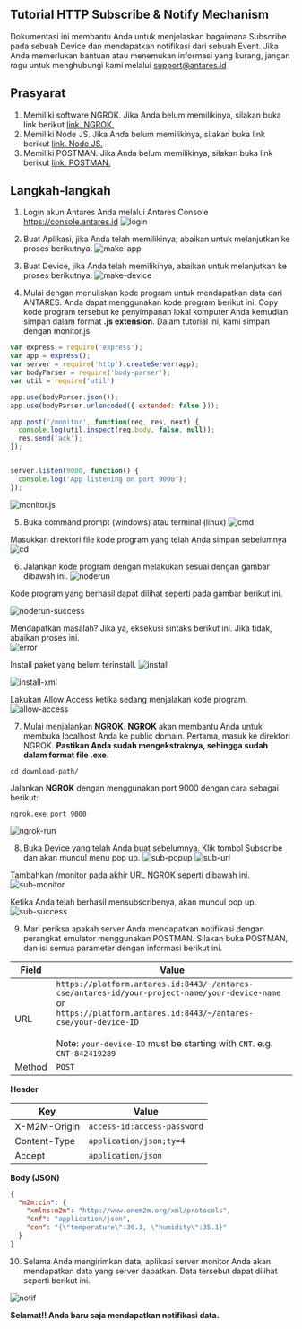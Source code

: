## Tutorial HTTP Subscribe & Notify Mechanism
Dokumentasi ini membantu Anda untuk menjelaskan bagaimana Subscribe pada sebuah Device dan mendapatkan notifikasi dari sebuah Event. Jika Anda memerlukan bantuan atau menemukan informasi yang kurang, jangan ragu untuk menghubungi kami melalui support@antares.id

## Prasyarat
1. Memiliki software NGROK. Jika Anda belum memilikinya, silakan buka link berikut [link. NGROK.](https://ngrok.com/)
2. Memiliki Node JS. Jika Anda belum memilikinya, silakan buka link berikut [link. Node JS.](https://nodejs.org/en/)
3. Memiliki POSTMAN. Jika Anda belum memilikinya, silakan buka link berikut [link. POSTMAN.](https://nodejs.org/en/)

## Langkah-langkah
1. Login akun Antares Anda melalui Antares Console https://console.antares.id
![login](https://antares.id/assets/img/mqtt-push-data-to-device-1.jpg)

2. Buat Aplikasi, jika Anda telah memilikinya, abaikan untuk melanjutkan ke proses berikutnya.
![make-app](https://antares.id/assets/img/mqtt-push-data-to-device-3.jpg)

3. Buat Device, jika Anda telah memilikinya, abaikan untuk melanjutkan ke proses berikutnya.
![make-device](https://antares.id/assets/img/mqtt-push-data-to-device-4.jpg)

4. Mulai dengan menuliskan kode program untuk mendapatkan data dari ANTARES. Anda dapat menggunakan kode program berikut ini: Copy kode program tersebut ke penyimpanan lokal komputer Anda kemudian simpan dalam format **.js extension**. Dalam tutorial ini, kami simpan dengan monitor.js

```javascript
var express = require('express');
var app = express();
var server = require('http').createServer(app);
var bodyParser = require('body-parser');
var util = require('util')

app.use(bodyParser.json());
app.use(bodyParser.urlencoded({ extended: false }));

app.post('/monitor', function(req, res, next) {
  console.log(util.inspect(req.body, false, null));
  res.send('ack');
});


server.listen(9000, function() {
  console.log('App listening on port 9000');
});
```
![monitor.js](https://antares.id/assets/img/http-subscribe-notify-1.jpg)

5. Buka command prompt (windows) atau terminal (linux)
![cmd](https://antares.id/assets/img/http-subscribe-notify-3.jpg)

Masukkan direktori file kode program yang telah Anda simpan sebelumnya
![cd](https://antares.id/assets/img/http-subscribe-notify-4.jpg)

6. Jalankan kode program dengan melakukan sesuai dengan gambar dibawah ini.
![noderun](https://antares.id/assets/img/http-subscribe-notify-5.jpg)

Kode program yang berhasil dapat dilihat seperti pada gambar berikut ini.

![noderun-success](https://antares.id/assets/img/http-subscribe-notify-10.jpg)

Mendapatkan masalah? Jika ya, eksekusi sintaks berikut ini. Jika tidak, abaikan proses ini.  
![error](https://antares.id/assets/img/http-subscribe-notify-6.jpg)

Install paket yang belum terinstall.
![install](https://antares.id/assets/img/http-subscribe-notify-7.jpg)

![install-xml](https://antares.id/assets/img/http-subscribe-notify-8.jpg)

Lakukan Allow Access ketika sedang menjalakan kode program.
![allow-access](https://antares.id/assets/img/http-subscribe-notify-9.jpg)

7. Mulai menjalankan **NGROK**. **NGROK** akan membantu Anda untuk membuka localhost Anda ke public domain.
Pertama, masuk ke direktori NGROK. **Pastikan Anda sudah mengekstraknya, sehingga sudah dalam format file .exe**.

`cd download-path/`

Jalankan **NGROK** dengan menggunakan port 9000 dengan cara sebagai berikut:

`ngrok.exe port 9000`

![ngrok-run](https://antares.id/assets/img/http-subscribe-notify-11.jpg)

8. Buka Device yang telah Anda buat sebelumnya. Klik tombol Subscribe dan akan muncul menu pop up.
![sub-popup](https://antares.id/assets/img/http-subscribe-notify-2.jpg)
![sub-url](https://antares.id/assets/img/http-subscribe-notify-12.jpg)

Tambahkan /monitor pada akhir URL NGROK seperti dibawah ini.
![sub-monitor](https://antares.id/assets/img/http-subscribe-notify-13.jpg)

Ketika Anda telah berhasil mensubscribenya, akan muncul pop up.
![sub-success](https://antares.id/assets/img/http-subscribe-notify-14.jpg)

9. Mari periksa apakah server Anda mendapatkan notifikasi dengan perangkat emulator menggunakan POSTMAN. Silakan buka POSTMAN, dan isi semua parameter dengan informasi berikut ini.

| Field | Value |
|-------|-------|
| URL | `https://platform.antares.id:8443/~/antares-cse/antares-id/your-project-name/your-device-name`<br>or<br>`https://platform.antares.id:8443/~/antares-cse/your-device-ID`<br><br>Note: `your-device-ID` must be starting with `CNT`. e.g. `CNT-842419289` |
| Method | `POST` |

**Header**  

| Key | Value |
|-----|-------|
| X-M2M-Origin | `access-id:access-password` |
| Content-Type | `application/json;ty=4` |
| Accept | `application/json` |

**Body (JSON)**  

```json
{
  "m2m:cin": {
    "xmlns:m2m": "http://www.onem2m.org/xml/protocols",
    "cnf": "application/json",
    "con": "{\"temperature\":30.3, \"humidity\":35.1}"
  }
}
```

10. Selama Anda mengirimkan data, aplikasi server monitor Anda akan mendapatkan data yang server dapatkan. Data tersebut dapat dilihat seperti berikut ini.

![notif](https://antares.id/assets/img/http-subscribe-notify-15.jpg)

**Selamat!! Anda baru saja mendapatkan notifikasi data.**
